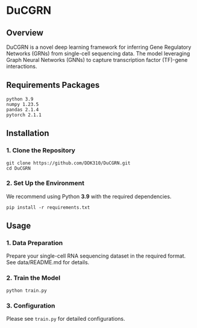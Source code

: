 # DuCGRN

## Overview

DuCGRN is a novel deep learning framework for inferring Gene Regulatory Networks (GRNs) from single-cell sequencing data. The model leveraging Graph Neural Networks (GNNs) to capture transcription factor (TF)-gene interactions.

## Requirements Packages

```
python 3.9
numpy 1.23.5
pandas 2.1.4
pytorch 2.1.1
```



## **Installation**

### **1. Clone the Repository**

```
git clone https://github.com/DDK310/DuCGRN.git
cd DuCGRN
```

### 2. **Set Up the Environment**

We recommend using Python **3.9** with the required dependencies.

```
pip install -r requirements.txt
```

## **Usage**

### **1. Data Preparation**

Prepare your single-cell RNA sequencing dataset in the required format. See data/README.md for details.

### **2. Train the Model**

```
python train.py 
```

### 3. Configuration

Please see `train.py` for detailed configurations.



